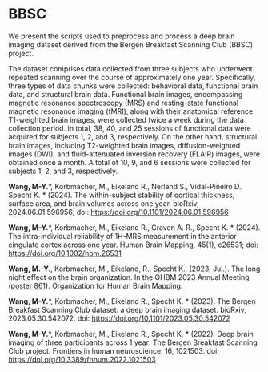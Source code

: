 # BBSC
We present the scripts used to preprocess and process a deep brain imaging dataset derived from the Bergen Breakfast Scanning Club (BBSC) project. 

The dataset comprises data collected from three subjects who underwent repeated scanning over the course of approximately one year. Specifically, three types of data chunks were collected: behavioral data, functional brain data, and structural brain data. Functional brain images, encompassing magnetic resonance spectroscopy (MRS) and resting-state functional magnetic resonance imaging (fMRI), along with their anatomical reference T1-weighted brain images, were collected twice a week during the data collection period. In total, 38, 40, and 25 sessions of functional data were acquired for subjects 1, 2, and 3, respectively. On the other hand, structural brain images, including T2-weighted brain images, diffusion-weighted images (DWI), and fluid-attenuated inversion recovery (FLAIR) images, were obtained once a month. A total of 10, 9, and 6 sessions were collected for subjects 1, 2, and 3, respectively.

**Wang, M-Y.***, Korbmacher, M., Eikeland R., Nerland S., Vidal-Pineiro D., Specht K. * (2024). The within-subject stability of cortical thickness, surface area, and brain volumes across one year. bioRxiv, 2024.06.01.596956; doi: https://doi.org/10.1101/2024.06.01.596956

**Wang, M-Y.***, Korbmacher, M., Eikeland R., Craven A. R., Specht K. * (2024). The intra-individual reliability of 1H-MRS measurement in the anterior cingulate cortex across one year. Human Brain Mapping, 45(1), e26531; doi: https://doi.org/10.1002/hbm.26531

**Wang, M.-Y.**,  Korbmacher, M., Eikeland, R., Specht K., (2023, Jul.). The long night effect on the brain organization. In the OHBM 2023 Annual Meeting ([poster 861](https://hvlopen.brage.unit.no/hvlopen-xmlui/bitstream/handle/11250/3088274/OHBM_Poster_861.pdf?sequence=1)).
Organization for Human Brain Mapping.

**Wang, M-Y.***, Korbmacher, M., Eikeland R., Specht K. * (2023). The Bergen Breakfast Scanning Club dataset: a deep brain imaging dataset. bioRxiv, 2023.05.30.542072. doi: https://doi.org/10.1101/2023.05.30.542072

**Wang, M-Y.***, Korbmacher, M., Eikeland R., Specht K. * (2022). Deep brain imaging of three participants across 1 year: The Bergen Breakfast Scanning Club project.
Frontiers in human neuroscience, 16, 1021503. doi: https://doi.org/10.3389/fnhum.2022.1021503
